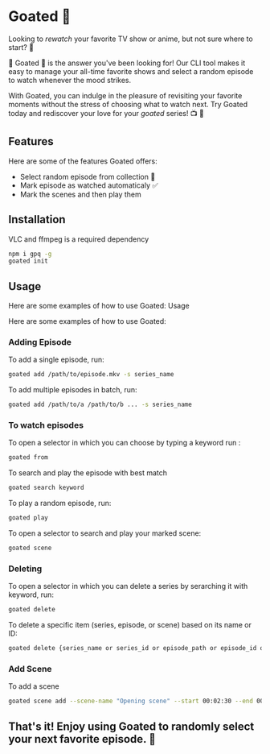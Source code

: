 # Goated 🐐

Looking to _rewatch_ your favorite TV show or anime, but not sure where to start? 🤔

🐐 Goated 🐐 is the answer you've been looking for! Our CLI tool makes it easy to manage your all-time favorite shows and select a random episode to watch whenever the mood strikes.

With Goated, you can indulge in the pleasure of revisiting your favorite moments without the stress of choosing what to watch next. Try Goated today and rediscover your love for your _goated_ series! 📺 💖

## Features

Here are some of the features Goated offers:

- Select random episode from collection 🎲
- Mark episode as watched automaticaly ✅
- Mark the scenes and then play them

## Installation

VLC and ffmpeg is a required dependency

```sh
npm i gpq -g
goated init
```

## Usage

Here are some examples of how to use Goated:
Usage

Here are some examples of how to use Goated:

### Adding Episode

To add a single episode, run:

```sh
goated add /path/to/episode.mkv -s series_name
```

To add multiple episodes in batch, run:

```sh
goated add /path/to/a /path/to/b ... -s series_name
```

### To watch episodes

To open a selector in which you can choose by typing a keyword run :

```sh
goated from
```

To search and play the episode with best match

```sh
goated search keyword
```

To play a random episode, run:

```sh
goated play
```

To open a selector to search and play your marked scene:

```sh
goated scene
```

### Deleting

To open a selector in which you can delete a series by serarching it with keyword, run:

```sh
goated delete
```

To delete a specific item (series, episode, or scene) based on its name or ID:

```sh
goated delete {series_name or series_id or episode_path or episode_id or scene_name or scene_id}
```

### Add Scene

To add a scene

```sh
goated scene add --scene-name "Opening scene" --start 00:02:30 --end 00:05:00 <id or path to episode>
```

## That's it! Enjoy using Goated to randomly select your next favorite episode. 🎉

